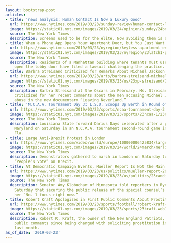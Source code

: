 ```yaml
---
layout: bootstrap-post
articles:
- title: 'news analysis: Human Contact Is Now a Luxury Good'
  url: https://www.nytimes.com/2019/03/23/sunday-review/human-contact-luxury-screens.html
  image: https://static01.nyt.com/images/2019/03/24/opinion/sunday/24bowles/24bowles-facebookJumbo.jpg
  source: The New York Times
  description: Screens used to be for the elite. Now avoiding them is a status symbol.
- title: When a Phone App Opens Your Apartment Door, but You Just Want a Key
  url: https://www.nytimes.com/2019/03/23/nyregion/keyless-apartment-entry-nyc.html
  image: https://static01.nyt.com/images/2019/03/23/nyregion/23latch1-print/00latch1-facebookJumbo.jpg
  source: The New York Times
  description: Residents of a Manhattan building where tenants must use an app to
    open the lobby door have filed a lawsuit challenging the practice.
- title: Barbra Streisand Criticized for Remarks About Michael Jackson’s Accusers
  url: https://www.nytimes.com/2019/03/23/arts/barbra-streisand-michael-jackson.html
  image: https://static01.nyt.com/images/2019/03/23/us/23xp-streisand/23xp-streisand-facebookJumbo.jpg
  source: The New York Times
  description: Barbra Streisand at the Oscars in February. Ms. Streisand is being
    criticized for her recent comments about the men accusing Michael Jackson of sexual
    abuse in the new documentary “Leaving Neverland.”
- title: 'N.C.A.A. Tournament Day 3: L.S.U. Scoops Up Berth in Round of 16'
  url: https://www.nytimes.com/2019/03/23/sports/ncaa-tournament-day-3.html
  image: https://static01.nyt.com/images/2019/03/23/sports/23ncaa-1/23ncaa-1-facebookJumbo.jpg
  source: The New York Times
  description: Louisiana State forward Darius Days celebrated after a play against
    Maryland on Saturday in an N.C.A.A. tournament second-round game in Jacksonville,
    Fla.
- title: Large Anti-Brexit Protest in London
  url: https://www.nytimes.com/video/world/europe/100000006425834/large-anti-brexit-protest-in-london.html
  image: https://static01.nyt.com/images/2019/03/24/world/24march/merlin_152503689_285ac4e0-516e-424a-b740-a20c7a92bb51-videoSixteenByNine1050.jpg
  source: The New York Times
  description: Demonstrators gathered to march in London on Saturday to call for a
    “People’s Vote” on Brexit.
- title: At Democratic Campaign Events, Mueller Report Is Not the Main Topic
  url: https://www.nytimes.com/2019/03/23/us/politics/mueller-report-2020-candidates.html
  image: https://static01.nyt.com/images/2019/03/23/us/politics/23candidates-01/23candidates-01-facebookJumbo.jpg
  source: The New York Times
  description: Senator Amy Klobuchar of Minnesota told reporters in Rye, N.H., on
    Saturday that securing the public release of the special counsel’s report was
    her “No. 1 focus right now.”
- title: Robert Kraft Apologizes in First Public Comments About Prostitution Case
  url: https://www.nytimes.com/2019/03/23/sports/football/robert-kraft-apology.html
  image: https://static01.nyt.com/images/2019/03/23/sports/23kraft-web1/merlin_151058484_29387210-2baf-4cb8-9f90-dfe72e91a98e-facebookJumbo.jpg
  source: The New York Times
  description: Robert K. Kraft, the owner of the New England Patriots, made his first
    public comments since being charged with soliciting prostitution in Jupiter, Fla.
    last month.
as_of_date: '2019-03-23'
---
```


